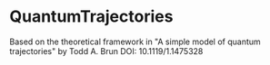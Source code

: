 # QuantumTrajectories

Based on the theoretical framework in "A simple model of quantum trajectories" by Todd A. Brun DOI: 10.1119/1.1475328
